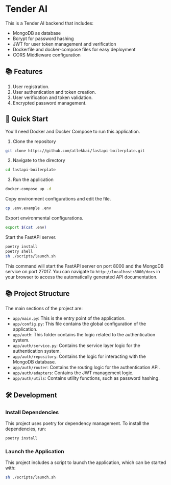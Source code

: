 # Tender AI

This is a Tender AI backend that includes:

- MongoDB as database
- Bcrypt for password hashing
- JWT for user token management and verification
- Dockerfile and docker-compose files for easy deployment
- CORS Middleware configuration

## 📚 Features

1. User registration.
2. User authentication and token creation.
3. User verification and token validation.
4. Encrypted password management.

## 🚀 Quick Start

You'll need Docker and Docker Compose to run this application.

1. Clone the repository

```bash
git clone https://github.com/atlekbai/fastapi-boilerplate.git
```

2. Navigate to the directory

```bash
cd fastapi-boilerplate
```

3. Run the application

```bash
docker-compose up -d
```

Copy environment configurations and edit the file.

```bash
cp .env.example .env
```

Export environmental configurations.

```bash
export $(cat .env)
```

Start the FastAPI server.

```bash
poetry install
poetry shell
sh ./scripts/launch.sh
```

This command will start the FastAPI server on port 8000 and the MongoDB service on port 27017. You can navigate to `http://localhost:8000/docs` in your browser to access the automatically generated API documentation.

## 📚 Project Structure

The main sections of the project are:

- `app/main.py`: This is the entry point of the application.
- `app/config.py`: This file contains the global configuration of the application.
- `app/auth`: This folder contains the logic related to the authentication system.
- `app/auth/service.py`: Contains the service layer logic for the authentication system.
- `app/auth/repository`: Contains the logic for interacting with the MongoDB database.
- `app/auth/router`: Contains the routing logic for the authentication API.
- `app/auth/adapters`: Contains the JWT management logic.
- `app/auth/utils`: Contains utility functions, such as password hashing.

## 🛠️ Development

### Install Dependencies

This project uses poetry for dependency management. To install the dependencies, run:

```bash
poetry install
```

### Launch the Application

This project includes a script to launch the application, which can be started with:

```bash
sh ./scripts/launch.sh
```
